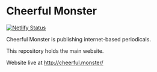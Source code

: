 # Cheerful Monster

[![Netlify Status](https://api.netlify.com/api/v1/badges/44446337-38d1-4e95-bac0-abff988b297a/deploy-status)](https://app.netlify.com/sites/cheerfulmonster/deploys)

Cheerful Monster is publishing internet-based periodicals.

This repository holds the main website.

Website live at http://cheerful.monster/
